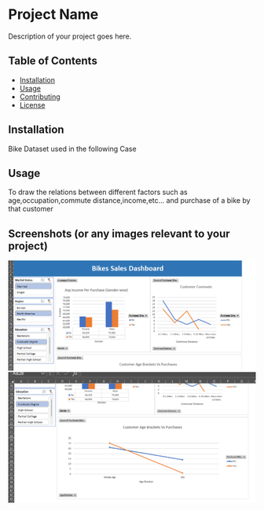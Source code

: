 # Project Name

Description of your project goes here.

## Table of Contents
- [Installation](#installation)
- [Usage](#usage)
- [Contributing](#contributing)
- [License](#license)

## Installation

Bike Dataset used in the following Case

## Usage

To draw the relations between different factors such as age,occupation,commute distance,income,etc... and purchase of a bike by that customer

## Screenshots (or any images relevant to your project)

![Image 1](image1.png)
![Image 2](image2.png)
